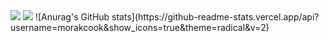 <img src="https://capsule-render.vercel.app/api?type=waving&color=BDBDC8&height=150&section=header" />

<img src="https://capsule-render.vercel.app/api?type=waving&color=BDBDC8&height=150&section=footer" />
![Anurag's GitHub stats](https://github-readme-stats.vercel.app/api?username=morakcook&show_icons=true&theme=radical&v=2)


